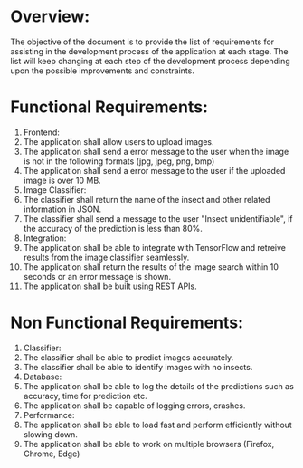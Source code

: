 # Overview:
The objective of the document is to provide the list of requirements for assisting in the development process of the application at each stage. The list will keep changing at each step of the development process depending upon the possible improvements and constraints.

# Functional Requirements:

1. Frontend:
  1. The application shall allow users to upload images.
  2. The application shall send a error message to the user when the image is not in the following formats (jpg, jpeg, png, bmp)
  3. The application shall send a error message to the user if the uploaded image is over 10 MB.
2. Image Classifier:
  1. The classifier shall return the name of the insect and other related information in JSON.
  2. The classifier shall send a message to the user "Insect unidentifiable", if the accuracy of the prediction is less than 80%.
3. Integration:
  1. The application shall be able to integrate with TensorFlow and retreive results from the image classifier seamlessly.
  2. The application shall return the results of the image search within 10 seconds or an error message is shown.
  3. The application shall be built using REST APIs.

# Non Functional Requirements:

1. Classifier:
  1. The classifier shall be able to predict images accurately.
  2. The classifier shall be able to identify images with no insects.
2. Database:
  1. The application shall be able to log the details of the predictions such as accuracy, time for prediction etc.
  2. The application shall be capable of logging errors, crashes.
3. Performance:
  1. The application shall be able to load fast and perform efficiently without slowing down.
  2. The application shall be able to work on multiple browsers (Firefox, Chrome, Edge)
